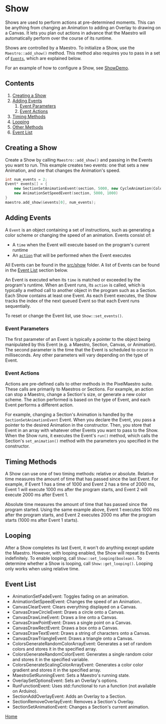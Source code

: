 # Show
Shows are used to perform actions at pre-determined moments. This can be anything from changing an Animation to adding an Overlay to drawing on a Canvas. It lets you plan out actions in advance that the Maestro will automatically perform over the course of its runtime.

Shows are controlled by a Maestro. To initialize a Show, use the `Maestro::add_show()` method. This method also requires you to pass in a set of [`Events`](#adding-events), which are explained below.

For an example of how to configure a Show, see [ShowDemo](../gui/demo/showdemo.cpp).

## Contents
1. [Creating a Show](#creating-a-show)
2. [Adding Events](#adding-events)
	1. [Event Parameters](#event-parameters)
	2. [Event Actions](#event-actions)
3. [Timing Methods](#timing-methods)
4. [Looping](#looping)
5. [Other Methods](#other-methods)
6. [Event List](#event-list)

## Creating a Show
Create a Show by calling `Maestro::add_show()` and passing in the Events you want to run. This example creates two events: one that sets a new Animation, and one that changes the Animation's speed.

```c++
int num_events = 2;
Event* events[] = {
	new SectionSetAnimationEvent(section, 5000, new CycleAnimation(Colors::COLORHWEEL, 12)),
	new AnimationSetSpeedEvent(section, 5000, 1000)
}
maestro.add_show(&events[0], num_events);
```

## Adding Events
A `Event` is an object containing a set of instructions, such as generating a color scheme or changing the speed of an animation. Events consist of:
* A `time` when the Event will execute based on the program's current runtime
* An [`action`](#event-actions) that will be performed when the Event executes

All Events can be found in the [src/show](../src/show) folder. A list of Events can be found in the [Event List](#event-list) section below.

An Event is executed when its `time` is matched or exceeded by the program's runtime. When an Event runs, its `action` is called, which is typically a method call to another object in the program such as a Section. Each Show contains at least one Event. As each Event executes, the Show tracks the index of the next queued Event so that each Event runs sequentially.

To reset or change the Event list, use `Show::set_events()`.

### Event Parameters
The first parameter of an Event is typically a pointer to the object being manipulated by this Event (e.g. a Maestro, Section, Canvas, or Animation). The second parameter is the time that the Event is scheduled to occur in milliseconds. Any other parameters will vary depending on the type of Event.

### Event Actions
Actions are pre-defined calls to other methods in the PixelMaestro suite. These calls are primarily to Maestros or Sections. For example, an action can stop a Maestro, change a Section's size, or generate a new color scheme. The action performed is based on the type of Event, and each Event performs a different action.

For example, changing a Section's Animation is handled by the `SectionSetAnimationEvent` Event. When you declare the Event, you pass a pointer to the desired Animation in the constructor. Then, you store that Event in an array with whatever other Events you want to pass to the Show. When the Show runs, it executes the Event's `run()` method, which calls the Section's `set_animation()` method with the parameters you specified in the constructor.

## Timing Methods
A Show can use one of two timing methods: relative or absolute. Relative time measures the amount of time that has passed since the last Event. For example, if Event 1 has a time of 1000 and Event 2 has a time of 2000 ms, Event 1 will execute 1000 ms after the program starts, and Event 2 will execute 2000 ms after Event 1.

Absolute time measures the amount of time that has passed since the program started. Using the same example above, Event 1 executes 1000 ms after the program starts, and Event 2 executes 2000 ms after the program starts (1000 ms after Event 1 starts).

## Looping
After a Show completes its last Event, it won't do anything except update the Maestro. However, with looping enabled, the Show will repeat its Events indefinitely. To enable looping, call `Show::set_looping(boolean)`. To determine whether a Show is looping, call `Show::get_looping()`. Looping only works when using relative time.

## Event List
* AnimationSetFadeEvent: Toggles fading on an animation.
* AnimationSetSpeedEvent: Changes the speed of an Animation..
* CanvasClearEvent: Clears everything displayed on a Canvas.
* CanvasDrawCircleEvent: Draws a circle onto a Canvas.
* CanvasDrawLineEvent: Draws a line onto a Canvas.
* CanvasDrawPointEvent: Draws a single point on a Canvas.
* CanvasDrawRectEvent: Draws a box onto a Canvas.
* CanvasDrawTextEvent: Draws a string of characters onto a Canvas.
* CanvasDrawTriangleEvent: Draws a triangle onto a Canvas.
* ColorsGenerateRandomColorArrayEvent: Generates a set of random colors and stores it in the specified array.
* ColorsGenerateRandomColorEvent: Generates a single random color and stores it in the specified variable.
* ColorsGenerateScalingColorArrayEvent: Generates a color color gradient and stores it in the specified array.
* MaestroSetRunningEvent: Sets a Maestro's running state.
* OverlaySetOptionsEvent: Sets an Overlay's options.
* RunFunctionEvent: Uses std::functional to run a function (not available on Arduino).
* SectionAddOverlayEvent: Adds an Overlay to a Section.
* SectionRemoveOverlayEvent: Removes a Section's Overlay.
* SectionSetAnimationEvent: Changes a Section's current animation.

[Home](README.md)
